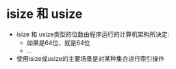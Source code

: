 
# isize 和 usize
-   isize 和 usize类型的位数由程序运行的计算机架构所决定:
    -   如果是64位，就是64位
    -   …
-   使用isize或usize的主要场景是对某种集合进行索引操作